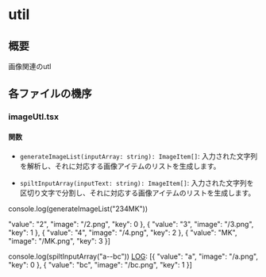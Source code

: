 # util

## 概要
画像関連のutl
## 各ファイルの機序

### imageUtl.tsx

#### 関数
- `generateImageList(inputArray: string): ImageItem[]`:
  入力された文字列を解析し、それに対応する画像アイテムのリストを生成します。

- `spiltInputArray(inputText: string): ImageItem[]`:
  入力された文字列を区切り文字で分割し、それに対応する画像アイテムのリストを生成します。

 console.log(generateImageList("234MK"))
  

  [LOG]: [{
  "value": "2",
  "image": "/2.png",
  "key": 0
}, {
  "value": "3",
  "image": "/3.png",
  "key": 1
}, {
  "value": "4",
  "image": "/4.png",
  "key": 2
}, {
  "value": "MK",
  "image": "/MK.png",
  "key": 3
}] 

console.log(spiltInputArray("a--bc"))
[LOG]: [{
  "value": "a",
  "image": "/a.png",
  "key": 0
}, {
  "value": "bc",
  "image": "/bc.png",
  "key": 1
}] 